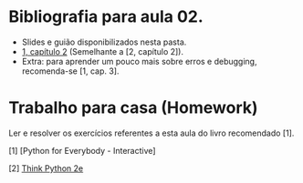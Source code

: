 # Bibliografia para aula 02.

* Slides e guião disponibilizados nesta pasta.
* [1, capítulo 2](https://elearning.ua.pt/mod/lti/view.php?id=1142043)
  (Semelhante a [2, capítulo 2]).
* Extra: para aprender um pouco mais sobre erros e debugging,
  recomenda-se [1, cap. 3].

# Trabalho para casa (Homework)

Ler e resolver os exercícios referentes a esta aula do livro recomendado [1].

[1] [Python for Everybody - Interactive]

[2] [Think Python 2e](http://greenteapress.com/wp/think-python-2e/)

